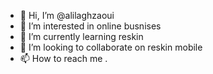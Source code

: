- 👋 Hi, I’m @alilaghzaoui
- 👀 I’m interested in online busnises
- 🌱 I’m currently learning reskin
- 💞️ I’m looking to collaborate on reskin mobile
- 📫 How to reach me .

<!---
alilaghzaoui/alilaghzaoui is a ✨ special ✨ repository because its `README.md` (this file) appears on your GitHub profile.
You can click the Preview link to take a look at your changes.
--->
